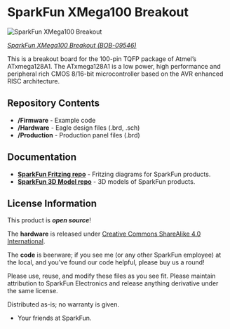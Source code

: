 SparkFun XMega100 Breakout
========================================

![SparkFun XMega100 Breakout](https://cdn.sparkfun.com//assets/parts/3/3/0/4/09546-01.jpg)

[*SparkFun XMega100 Breakout (BOB-09546)*](https://www.sparkfun.com/products/9546)

This is a breakout board for the 100-pin TQFP package of Atmel’s ATxmega128A1. 
The ATxmega128A1 is a low power, high performance and peripheral rich CMOS 8/16-bit microcontroller based on the AVR enhanced RISC architecture.

Repository Contents
-------------------

* **/Firmware** - Example code 
* **/Hardware** - Eagle design files (.brd, .sch)
* **/Production** - Production panel files (.brd)

Documentation
--------------
* **[SparkFun Fritzing repo](https://github.com/sparkfun/Fritzing_Parts)** - Fritzing diagrams for SparkFun products.
* **[SparkFun 3D Model repo](https://github.com/sparkfun/3D_Models)** - 3D models of SparkFun products. 

License Information
-------------------
This product is _**open source**_! 

The **hardware** is released under [Creative Commons ShareAlike 4.0 International](https://creativecommons.org/licenses/by-sa/4.0/).

The **code** is beerware; if you see me (or any other SparkFun employee) at the local, and you've found our code helpful, please buy us a round!

Please use, reuse, and modify these files as you see fit. Please maintain attribution to SparkFun Electronics and release anything derivative under the same license.

Distributed as-is; no warranty is given.

- Your friends at SparkFun.


